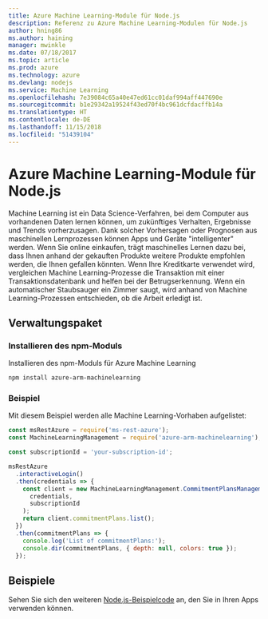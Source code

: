```yaml
---
title: Azure Machine Learning-Module für Node.js
description: Referenz zu Azure Machine Learning-Modulen für Node.js
author: hning86
ms.author: haining
manager: mwinkle
ms.date: 07/18/2017
ms.topic: article
ms.prod: azure
ms.technology: azure
ms.devlang: nodejs
ms.service: Machine Learning
ms.openlocfilehash: 7e39084c65a40e47ed61cc01daf994aff447690e
ms.sourcegitcommit: b1e29342a19524f43ed70f4bc961dcfdacffb14a
ms.translationtype: HT
ms.contentlocale: de-DE
ms.lasthandoff: 11/15/2018
ms.locfileid: "51439104"
---
```

# <a name="azure-machine-learning-modules-for-nodejs"></a>Azure Machine Learning-Module für Node.js

Machine Learning ist ein Data Science-Verfahren, bei dem Computer aus vorhandenen Daten lernen können, um zukünftiges Verhalten, Ergebnisse und Trends vorherzusagen. Dank solcher Vorhersagen oder Prognosen aus maschinellen Lernprozessen können Apps und Geräte "intelligenter" werden. Wenn Sie online einkaufen, trägt maschinelles Lernen dazu bei, dass Ihnen anhand der gekauften Produkte weitere Produkte empfohlen werden, die Ihnen gefallen könnten. Wenn Ihre Kreditkarte verwendet wird, vergleichen Machine Learning-Prozesse die Transaktion mit einer Transaktionsdatenbank und helfen bei der Betrugserkennung. Wenn ein automatischer Staubsauger ein Zimmer saugt, wird anhand von Machine Learning-Prozessen entschieden, ob die Arbeit erledigt ist.

## <a name="management-package"></a>Verwaltungspaket


### <a name="install-the-npm-module"></a>Installieren des npm-Moduls

Installieren des npm-Moduls für Azure Machine Learning

```bash
npm install azure-arm-machinelearning
```

### <a name="example"></a>Beispiel

Mit diesem Beispiel werden alle Machine Learning-Vorhaben aufgelistet:

```javascript
const msRestAzure = require('ms-rest-azure');
const MachineLearningManagement = require('azure-arm-machinelearning');

const subscriptionId = 'your-subscription-id';

msRestAzure
  .interactiveLogin()
  .then(credentials => {
    const client = new MachineLearningManagement.CommitmentPlansManagementClient(
      credentials,
      subscriptionId
    );
    return client.commitmentPlans.list();
  })
  .then(commitmentPlans => {
    console.log('List of commitmentPlans:');
    console.dir(commitmentPlans, { depth: null, colors: true });
  });
```

## <a name="samples"></a>Beispiele

Sehen Sie sich den weiteren [Node.js-Beispielcode](https://azure.microsoft.com/resources/samples/?platform=nodejs) an, den Sie in Ihren Apps verwenden können.
